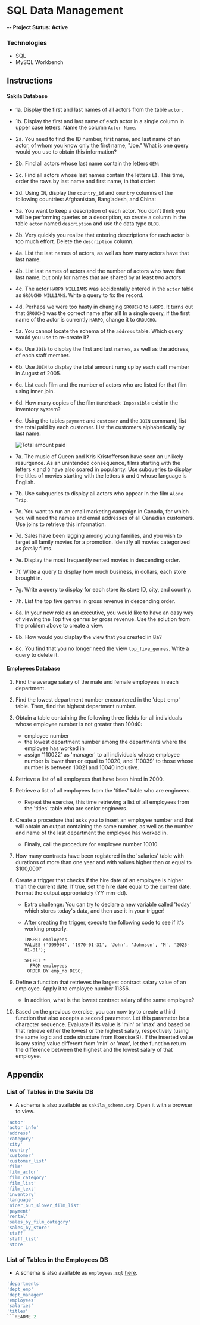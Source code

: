 # SQL Data Management

#### -- Project Status: Active

### Technologies
* SQL
* MySQL Workbench

## Instructions

#### Sakila Database

* 1a. Display the first and last names of all actors from the table `actor`.

* 1b. Display the first and last name of each actor in a single column in upper case letters. Name the column `Actor Name`.

* 2a. You need to find the ID number, first name, and last name of an actor, of whom you know only the first name, "Joe." What is one query would you use to obtain this information?

* 2b. Find all actors whose last name contain the letters `GEN`:

* 2c. Find all actors whose last names contain the letters `LI`. This time, order the rows by last name and first name, in that order:

* 2d. Using `IN`, display the `country_id` and `country` columns of the following countries: Afghanistan, Bangladesh, and China:

* 3a. You want to keep a description of each actor. You don't think you will be performing queries on a description, so create a column in the table `actor` named `description` and use the data type `BLOB`.

* 3b. Very quickly you realize that entering descriptions for each actor is too much effort. Delete the `description` column.

* 4a. List the last names of actors, as well as how many actors have that last name.

* 4b. List last names of actors and the number of actors who have that last name, but only for names that are shared by at least two actors

* 4c. The actor `HARPO WILLIAMS` was accidentally entered in the `actor` table as `GROUCHO WILLIAMS`. Write a query to fix the record.

* 4d. Perhaps we were too hasty in changing `GROUCHO` to `HARPO`. It turns out that `GROUCHO` was the correct name after all! In a single query, if the first name of the actor is currently `HARPO`, change it to `GROUCHO`.

* 5a. You cannot locate the schema of the `address` table. Which query would you use to re-create it?

* 6a. Use `JOIN` to display the first and last names, as well as the address, of each staff member.

* 6b. Use `JOIN` to display the total amount rung up by each staff member in August of 2005.

* 6c. List each film and the number of actors who are listed for that film using inner join.

* 6d. How many copies of the film `Hunchback Impossible` exist in the inventory system?

* 6e. Using the tables `payment` and `customer` and the `JOIN` command, list the total paid by each customer. List the customers alphabetically by last name:

  ![Total amount paid](Images/total_payment.png)

* 7a. The music of Queen and Kris Kristofferson have seen an unlikely resurgence. As an unintended consequence, films starting with the letters `K` and `Q` have also soared in popularity. Use subqueries to display the titles of movies starting with the letters `K` and `Q` whose language is English.

* 7b. Use subqueries to display all actors who appear in the film `Alone Trip`.

* 7c. You want to run an email marketing campaign in Canada, for which you will need the names and email addresses of all Canadian customers. Use joins to retrieve this information.

* 7d. Sales have been lagging among young families, and you wish to target all family movies for a promotion. Identify all movies categorized as _family_ films.

* 7e. Display the most frequently rented movies in descending order.

* 7f. Write a query to display how much business, in dollars, each store brought in.

* 7g. Write a query to display for each store its store ID, city, and country.

* 7h. List the top five genres in gross revenue in descending order.

* 8a. In your new role as an executive, you would like to have an easy way of viewing the Top five genres by gross revenue. Use the solution from the problem above to create a view.

* 8b. How would you display the view that you created in 8a?

* 8c. You find that you no longer need the view `top_five_genres`. Write a query to delete it.

#### Employees Database
1. Find the average salary of the male and female employees in each department.

2. Find the lowest department number encountered in the 'dept_emp' table. Then, find the highest department number.

3. Obtain a table containing the following three fields for all individuals whose employee number is not greater than 10040:
	  - employee number
	  - the lowest department number among the departments where the employee has worked in
	  - assign '110022' as 'manager' to all individuals whose employee number is lower than or equal to 10020, and '110039' to those whose number is between 10021 and 10040 inclusive.

4. Retrieve a list of all employees that have been hired in 2000.

5. Retrieve a list of all employees from the 'titles' table who are engineers. 
	  - Repeat the exercise, this time retrieving a list of all employees from the 'titles' table who are senior engineers.

6. Create a procedure that asks you to insert an employee number and that will obtain an output containing the same number, as well as the number and name of the last department the employee has worked in.
	  - Finally, call the procedure for employee number 10010.

7. How many contracts have been registered in the 'salaries' table with durations of more than one year and with values higher than or equal to $100,000?

8. Create a trigger that checks if the hire date of an employee is higher than the current date. If true, set the hire date equal to the current date. Format the output appropriately (YY-mm-dd).
	  - Extra challenge: You can try to declare a new variable called 'today' which stores today's data, and then use it in your trigger!
	  - After creating the trigger, execute the following code to see if it's working properly.
		
			INSERT employees 
			VALUES ('999904', '1970-01-31', 'John', 'Johnson', 'M', '2025-01-01');  

			SELECT *
			  FROM employees
			 ORDER BY emp_no DESC;

9. Define a function that retrieves the largest contract salary value of an employee. Apply it to employee number 11356.
	  - In addition, what is the lowest contract salary of the same employee?

10. Based on the previous exercise, you can now try to create a third function that also accepts a second parameter. Let this parameter be a character sequence. Evaluate if its value is 'min' or 'max' and based on that retrieve either the lowest or the highest salary, respectively (using the same logic and code structure from Exercise 9). If the inserted value is any string value different from 'min' or 'max', let the function return the difference between the highest and the lowest salary of that employee.

## Appendix 
### List of Tables in the Sakila DB

* A schema is also available as `sakila_schema.svg`. Open it with a browser to view.

```sql
'actor'
'actor_info'
'address'
'category'
'city'
'country'
'customer'
'customer_list'
'film'
'film_actor'
'film_category'
'film_list'
'film_text'
'inventory'
'language'
'nicer_but_slower_film_list'
'payment'
'rental'
'sales_by_film_category'
'sales_by_store'
'staff'
'staff_list'
'store'
```

### List of Tables in the Employees DB

* A schema is also available as `employees.sql` [here](https://github.com/datacharmer/test_db).

```sql
'departments'
'dept_emp'
'dept_manager'
'employees'
'salaries'
'titles'
```README 2
